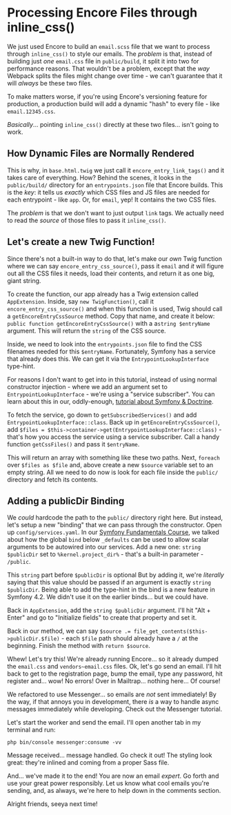 # Processing Encore Files through inline_css()

We just used Encore to build an `email.scss` file that we want to process through
`inline_css()` to style our emails. The *problem* is that, instead of building
just *one* `email.css` file in `public/build`, it split it into two for performance
reasons. That wouldn't be a problem, except that the *way* Webpack splits the files
might change over time - we can't guarantee that it will *always* be these two files.

To make matters worse, if you're using Encore's versioning feature for production,
a production build will add a dynamic "hash" to every file - like `email.12345.css`.

*Basically*... pointing `inline_css()` directly at these two files... isn't going
to work.

## How Dynamic Files are Normally Rendered

This is why, in `base.html.twig` we just call it `encore_entry_link_tags()`
and it takes care of everything. How? Behind the scenes, it looks in the
`public/build/` directory for an `entrypoints.json` file that Encore builds.
This is the *key*: it tells us *exactly* which CSS files and JS files are needed
for each entrypoint - like `app`. Or, for `email`, yep! It contains the two CSS
files.

The *problem* is that we don't want to just output `link` tags. We actually need
to read the *source* of those files to pass it `inline_css()`.

## Let's create a new Twig Function!

Since there's not a built-in way to do that, let's make our *own* Twig function
where we can say `encore_entry_css_source()`, pass it `email` and *it* will figure
out all the CSS files it needs, load their contents, and return it as one big,
giant string.

To create the function, our app already has a Twig extension called `AppExtension`.
Inside, say `new TwigFunction()`, call it `encore_entry_css_source()` and when
this function is used, Twig should call a `getEncoreEntryCssSource` method. Copy
that name, and create it below: `public function getEncoreEntryCssSource()` with
a a`string $entryName` argument. This will return the `string` of the CSS source.

Inside, we need to look into the `entrypoints.json` file to find the CSS filenames
needed for this `$entryName`. Fortunately, Symfony has a service that already
does this. We can get it via the `EntrypointLookupInterface` type-hint.

For reasons I don't want to get into in this tutorial, instead of using normal
constructor injection - where we add an argument set to `EntrypointLookupInterface` -
we're using a "service subscriber". You can learn about this in our, oddly-enough,
[tutorial about Symfony & Doctrine](https://symfonycasts.com/screencast/symfony-doctrine/service-subscriber).

To fetch the service, go down to `getSubscribedServices()` and add
`EntrypointLookupInterface::class`. Back up in `getEncoreEntryCssSource()`,
add `$files = $this->container->get(EntrypointLookupInterface::class)` - that's
how you access the service using a service subscriber. Call a handy function
`getCssFiles()` and pass it `$entryName`.

This will return an array with something like these two paths. Next, `foreach`
over `$files as $file` and, above create a new `$source` variable set to an empty
string. All we need to do now is look for each file inside the `public/` directory
and fetch its contents.

## Adding a publicDir Binding

We *could* hardcode the path to the `public/` directory right here. But instead,
let's setup a new "binding" that we can pass through the constructor. Open up
`config/services.yaml`.
In our [Symfony Fundamentals Course](https://symfonycasts.com/screencast/symfony-fundamentals/services-config-bind),
we talked about how the global `bind` below `_defaults` can be used to allow
scalar arguments to be autowired into our services. Add a new one:
`string $publicDir` set to `%kernel.project_dir%` - that's a built-in parameter -
`/public`.

This `string` part before `$publicDir` is optional But by adding it, we're
*literally* saying that this value should be passed if an argument is exactly
`string $publicDir`. Being able to add the type-hint in the bind is a new
feature in Symfony 4.2. We didn't use it on the earlier binds... but we could have.

Back in `AppExtension`, add the `string $publicDir` argument. I'll hit
"Alt + Enter" and go to "Initialize fields" to create that property and set it.

Back in our method, we can say
`$source .= file_get_contents($this->publicDir.$file)` - each `$file` path should
already have a `/` at the beginning. Finish the method with `return $source`.

Whew! Let's try this! We're already running Encore... so it already dumped the
`email.css` and `vendors~email.css` files. Ok, let's go send an email. I'll hit
back to get to the registration page, bump the email, type any password, hit
register and... wow! No errors! Over in Mailtrap... nothing here... Of course!

We refactored to use Messenger... so emails are *not* sent immediately! By the way,
if that annoys you in development, there *is* a way to handle async messages
immediately while developing. Check out the Messenger tutorial.

Let's start the worker and send the email. I'll open another tab in my terminal
and run:

```terminal
php bin/console messenger:consume -vv
```

Message received... message handled. Go check it out! The styling look great:
they're inlined and coming from a proper Sass file.

And... we've made it to the end! You are now an email *expert*. Go forth and use
your great power responsibly. Let us know what cool emails you're sending, and,
as always, we're here to help down in the comments section.

Alright friends, seeya next time!
